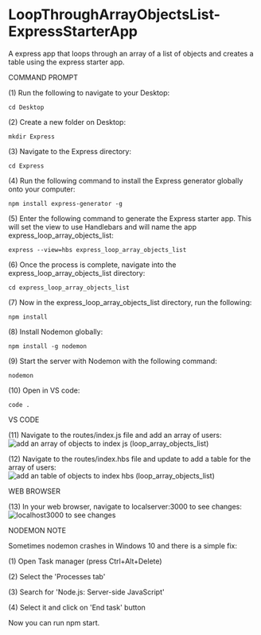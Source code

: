 # LoopThroughArrayObjectsList-ExpressStarterApp
A express app that loops through an array of a list of objects and creates a table using the express starter app. 

COMMAND PROMPT

(1) Run the following to navigate to your Desktop: 

    cd Desktop

(2) Create a new folder on Desktop: 

    mkdir Express

(3) Navigate to the Express directory: 

    cd Express

(4) Run the following command to install the Express generator globally onto your computer: 
    
    npm install express-generator -g

(5) Enter the following command to generate the Express starter app. This will set the view to use Handlebars and will name the app express_loop_array_objects_list: 

    express --view=hbs express_loop_array_objects_list

(6) Once the process is complete, navigate into the express_loop_array_objects_list directory: 

    cd express_loop_array_objects_list 

(7) Now in the express_loop_array_objects_list directory, run the following: 

    npm install

(8) Install Nodemon globally: 

    npm install -g nodemon

(9) Start the server with Nodemon with the following command: 

    nodemon

(10) Open in VS code: 

    code . 


VS CODE

(11) Navigate to the routes/index.js file and add an array of users: ![add an array of objects to index js (loop_array_objects_list)](https://user-images.githubusercontent.com/35668707/67441729-d3ecb500-f5b2-11e9-8f56-c565f36dc995.JPG)


(12) Navigate to the routes/index.hbs file and update to add a table for the array of users: ![add an table of objects to index hbs (loop_array_objects_list)](https://user-images.githubusercontent.com/35668707/67441770-fda5dc00-f5b2-11e9-8580-6fdef2e5d335.JPG)


WEB BROWSER

(13) In your web browser, navigate to localserver:3000 to see changes: ![localhost3000 to see changes](https://user-images.githubusercontent.com/35668707/67441838-54131a80-f5b3-11e9-8b45-c979ae46a96c.JPG)

NODEMON NOTE

Sometimes nodemon crashes in Windows 10 and there is a simple fix:

(1) Open Task manager (press Ctrl+Alt+Delete)

(2) Select the 'Processes tab'

(3) Search for 'Node.js: Server-side JavaScript'

(4) Select it and click on 'End task' button

Now you can run npm start.
